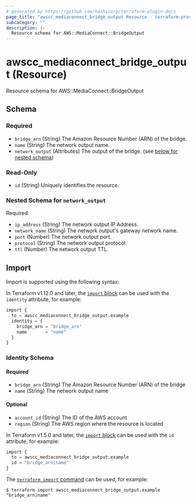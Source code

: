 ```yaml
---
# generated by https://github.com/hashicorp/terraform-plugin-docs
page_title: "awscc_mediaconnect_bridge_output Resource - terraform-provider-awscc"
subcategory: ""
description: |-
  Resource schema for AWS::MediaConnect::BridgeOutput
---
```


# awscc_mediaconnect_bridge_output (Resource)

Resource schema for AWS::MediaConnect::BridgeOutput



<!-- schema generated by tfplugindocs -->
## Schema

### Required

- `bridge_arn` (String) The Amazon Resource Number (ARN) of the bridge.
- `name` (String) The network output name.
- `network_output` (Attributes) The output of the bridge. (see [below for nested schema](#nestedatt--network_output))

### Read-Only

- `id` (String) Uniquely identifies the resource.

<a id="nestedatt--network_output"></a>
### Nested Schema for `network_output`

Required:

- `ip_address` (String) The network output IP Address.
- `network_name` (String) The network output's gateway network name.
- `port` (Number) The network output port.
- `protocol` (String) The network output protocol.
- `ttl` (Number) The network output TTL.

## Import

Import is supported using the following syntax:

In Terraform v1.12.0 and later, the [`import` block](https://developer.hashicorp.com/terraform/language/import) can be used with the `identity` attribute, for example:

```terraform
import {
  to = awscc_mediaconnect_bridge_output.example
  identity = {
    bridge_arn = "bridge_arn"
    name       = "name"
  }
}
```

<!-- schema generated by tfplugindocs -->
### Identity Schema

#### Required

- `bridge_arn` (String) The Amazon Resource Number (ARN) of the bridge
- `name` (String) The network output name

#### Optional

- `account_id` (String) The ID of the AWS account
- `region` (String) The AWS region where the resource is located

In Terraform v1.5.0 and later, the [`import` block](https://developer.hashicorp.com/terraform/language/import) can be used with the `id` attribute, for example:

```terraform
import {
  to = awscc_mediaconnect_bridge_output.example
  id = "bridge_arn|name"
}
```

The [`terraform import` command](https://developer.hashicorp.com/terraform/cli/commands/import) can be used, for example:

```shell
$ terraform import awscc_mediaconnect_bridge_output.example "bridge_arn|name"
```

